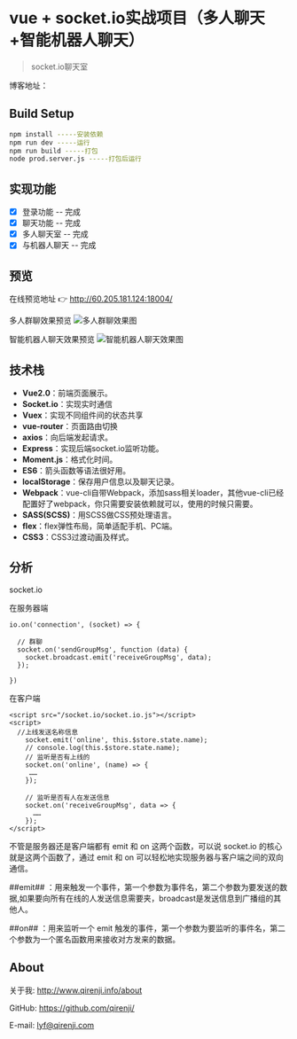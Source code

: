 # vue + socket.io实战项目（多人聊天+智能机器人聊天）

> socket.io聊天室

博客地址：

## Build Setup

``` bash
npm install -----安装依赖
npm run dev -----运行
npm run build -----打包
node prod.server.js -----打包后运行
```
## 实现功能

- [x] 登录功能 -- 完成
- [x] 聊天功能 -- 完成
- [x] 多人聊天室 -- 完成
- [x] 与机器人聊天 -- 完成

## 预览

在线预览地址 👉 http://60.205.181.124:18004/

多人群聊效果预览
![多人群聊效果图](http://www.qirenji.info/img/chat-vue/chat.png)

智能机器人聊天效果预览
![智能机器人聊天效果图](http://www.qirenji.info/img/chat-vue/ai.png)


## 技术栈
- **Vue2.0**：前端页面展示。
- **Socket.io**：实现实时通信
- **Vuex**：实现不同组件间的状态共享
- **vue-router**：页面路由切换
- **axios**：向后端发起请求。
- **Express**：实现后端socket.io监听功能。
- **Moment.js**：格式化时间。
- **ES6**：箭头函数等语法很好用。
- **localStorage**：保存用户信息以及聊天记录。
- **Webpack**：vue-cli自带Webpack，添加sass相关loader，其他vue-cli已经配置好了webpack，你只需要安装依赖就可以，使用的时候只需要<style lang="scss"></style>。
- **SASS(SCSS)**：用SCSS做CSS预处理语言。
- **flex**：flex弹性布局，简单适配手机、PC端。
- **CSS3**：CSS3过渡动画及样式。

## 分析

socket.io

在服务器端

```
io.on('connection', (socket) => {

  // 群聊
  socket.on('sendGroupMsg', function (data) {
    socket.broadcast.emit('receiveGroupMsg', data);
  });

})
```
在客户端

```
<script src="/socket.io/socket.io.js"></script>
<script>
  //上线发送名称信息 
    socket.emit('online', this.$store.state.name);
    // console.log(this.$store.state.name);
    // 监听是否有上线的
    socket.on('online', (name) => {
     ……
    });

    // 监听是否有人在发送信息
    socket.on('receiveGroupMsg', data => {
      ……
    });
</script>
```
不管是服务器还是客户端都有 emit 和 on 这两个函数，可以说 socket.io 的核心就是这两个函数了，通过 emit 和 on 可以轻松地实现服务器与客户端之间的双向通信。

##emit## ：用来触发一个事件，第一个参数为事件名，第二个参数为要发送的数据,如果要向所有在线的人发送信息需要夹，broadcast是发送信息到广播组的其他人。

##on## ：用来监听一个 emit 触发的事件，第一个参数为要监听的事件名，第二个参数为一个匿名函数用来接收对方发来的数据。


## About

关于我: http://www.qirenji.info/about

GitHub: https://github.com/qirenji/

E-mail: lyf@qirenji.com





